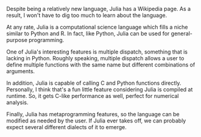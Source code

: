 Despite being a relatively new language, Julia has a Wikipedia page. 
As a result, I won't have to dig too much to learn about the language.

At any rate, Julia is a computational science language which fills a 
niche similar to Python and R. In fact, like Python, Julia can be 
used for general-purpose programming.

One of Julia's interesting features is multiple dispatch, something that 
is lacking in Python. Roughly speaking, multiple dispatch allows a user 
to define multiple functions with the same name but different combinations 
of arguments.

In addition, Julia is capable of calling C and Python functions directly. 
Personally, I think that's a fun little feature considering Julia is 
compiled at runtime. So, it gets C-like performance as well, perfect for 
numerical analysis.

Finally, Julia has metaprogramming features, so the language can be 
modified as needed by the user. If Julia ever takes off, we can probably 
expect several different dialects of it to emerge.
